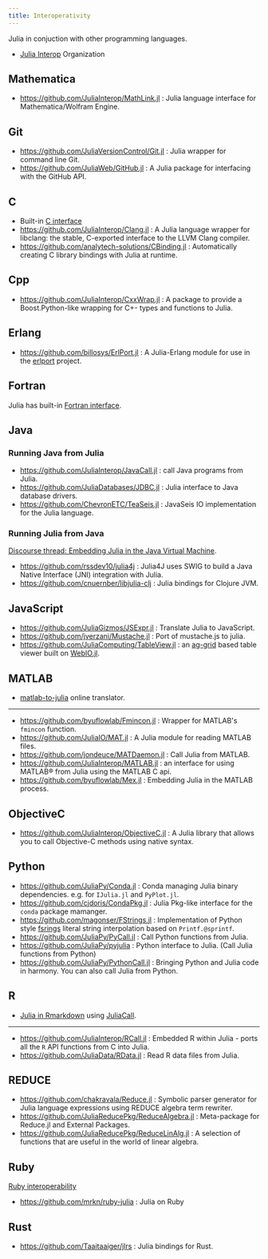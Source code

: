 ```yaml
---
title: Interoperativity
---
```


Julia in conjuction with other programming languages.

- [Julia Interop](https://github.com/JuliaInterop) Organization

## Mathematica

- https://github.com/JuliaInterop/MathLink.jl : Julia language interface for Mathematica/Wolfram Engine.

## Git

- https://github.com/JuliaVersionControl/Git.jl : Julia wrapper for command line Git.
- https://github.com/JuliaWeb/GitHub.jl : A Julia package for interfacing with the GitHub API.

## C

- Built-in [C interface](https://docs.julialang.org/en/v1/manual/calling-c-and-fortran-code/)
- https://github.com/JuliaInterop/Clang.jl : A Julia language wrapper for libclang: the stable, C-exported interface to the LLVM Clang compiler.
- https://github.com/analytech-solutions/CBinding.jl : Automatically creating C library bindings with Julia at runtime.

## Cpp

- https://github.com/JuliaInterop/CxxWrap.jl : A package to provide a Boost.Python-like wrapping for C+- types and functions to Julia.

## Erlang

- https://github.com/billosys/ErlPort.jl : A Julia-Erlang module for use in the [erlport](http://erlport.org) project.

## Fortran

Julia has built-in [Fortran interface](https://docs.julialang.org/en/v1/manual/calling-c-and-fortran-code/).

## Java

### Running Java from Julia

- https://github.com/JuliaInterop/JavaCall.jl : call Java programs from Julia.
- https://github.com/JuliaDatabases/JDBC.jl : Julia interface to Java database drivers.
- https://github.com/ChevronETC/TeaSeis.jl : JavaSeis IO implementation for the Julia language.

### Running Julia from Java

[Discourse thread: Embedding Julia in the Java Virtual Machine](https://discourse.julialang.org/t/embedding-julia-in-the-java-virtual-machine/51444).

- https://github.com/rssdev10/julia4j : Julia4J uses SWIG to build a Java Native Interface (JNI) integration with Julia.
- https://github.com/cnuernber/libjulia-clj : Julia bindings for Clojure JVM.

## JavaScript

- https://github.com/JuliaGizmos/JSExpr.jl : Translate Julia to JavaScript.
- https://github.com/jverzani/Mustache.jl : Port of mustache.js to julia.
- https://github.com/JuliaComputing/TableView.jl : an [ag-grid](https://www.ag-grid.com/) based table viewer built on [WebIO.jl](https://github.com/JuliaGizmos/WebIO.jl).

## MATLAB

- [matlab-to-julia](https://lakras.github.io/matlab-to-julia/) online translator.

---

- https://github.com/byuflowlab/Fmincon.jl : Wrapper for MATLAB's `fmincon` function.
- https://github.com/JuliaIO/MAT.jl : A Julia module for reading MATLAB files.
- https://github.com/jondeuce/MATDaemon.jl : Call Julia from MATLAB.
- https://github.com/JuliaInterop/MATLAB.jl : an interface for using MATLAB® from Julia using the MATLAB C api.
- https://github.com/byuflowlab/Mex.jl : Embedding Julia in the MATLAB process.

## ObjectiveC

- https://github.com/JuliaInterop/ObjectiveC.jl : A Julia library that allows you to call Objective-C methods using native syntax.

## Python

- https://github.com/JuliaPy/Conda.jl : Conda managing Julia binary dependencies. e.g. for `IJulia.jl` and `PyPlot.jl`.
- https://github.com/cjdoris/CondaPkg.jl : Julia Pkg-like interface for the `conda` package mamanger.
- https://github.com/magonser/FStrings.jl : Implementation of Python style [fsrings](https://peps.python.org/pep-0498/) literal string interpolation based on `Printf.@sprintf`.
- https://github.com/JuliaPy/PyCall.jl : Call Python functions from Julia.
- https://github.com/JuliaPy/pyjulia : Python interface to Julia. (Call Julia functions from Python)
- https://github.com/JuliaPy/PythonCall.jl : Bringing Python and Julia code in harmony. You can also call Julia from Python.

## R

- [Julia in Rmarkdown](https://cran.r-project.org/web/packages/JuliaCall/vignettes/Julia_in_RMarkdown.html) using [JuliaCall](https://rpubs.com/Consistency/310507).

---

- https://github.com/JuliaInterop/RCall.jl : Embedded R within Julia - ports all the `R` API functions from C into Julia.
- https://github.com/JuliaData/RData.jl : Read R data files from Julia.

## REDUCE

- https://github.com/chakravala/Reduce.jl : Symbolic parser generator for Julia language expressions using REDUCE algebra term rewriter.
- https://github.com/JuliaReducePkg/ReduceAlgebra.jl : Meta-package for Reduce.jl and External Packages.
- https://github.com/JuliaReducePkg/ReduceLinAlg.jl : A selection of functions that are useful in the world of linear algebra.

## Ruby

[Ruby interoperability](https://github.com/arbox/ruby-interoperability)

- https://github.com/mrkn/ruby-julia : Julia on Ruby

## Rust

- https://github.com/Taaitaaiger/jlrs : Julia bindings for Rust.
